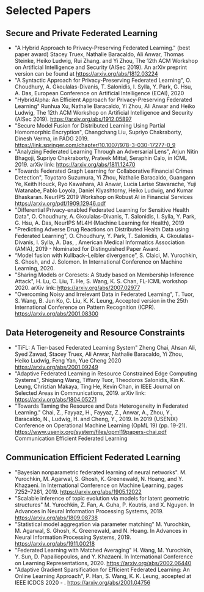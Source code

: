 # Selected Papers

## Secure and Private Federated Learning 

- "A Hybrid Approach to Privacy-Preserving Federated Learning." (best paper award) Stacey Truex, Nathalie Baracaldo, Ali Anwar, Thomas Steinke, Heiko Ludwig, Rui Zhang. and Yi Zhou,  The 12th ACM Workshop on Artificial Intelligence and Security (AISec 2019). An arXiv preprint version can be found at https://arxiv.org/abs/1812.03224
- "A Syntactic Approach for Privacy-Preserving Federated Learning", O. Choudhury, A. Gkoulalas-Divanis, T. Salonidis, I. Sylla, Y. Park, G. Hsu, A. Das, European Conference on Artificial Intelligence (ECAI), 2020
- "HybridAlpha: An Efficient Approach for Privacy-Preserving Federated Learning" Runhua Xu, Nathalie Baracaldo, Yi Zhou, Ali Anwar and Heiko Ludwig,  The 12th ACM Workshop on Artificial Intelligence and Security (AISec 2019). https://arxiv.org/abs/1912.05897  
- "Secure Model Fusion for Distributed Learning Using Partial Homomorphic Encryption", Changchang Liu, Supriyo Chakraborty, Dinesh Verma, in PADG 2019. https://link.springer.com/chapter/10.1007/978-3-030-17277-0_9
- "Analyzing Federated Learning Through an Adversarial Lens", Arjun Nitin Bhagoji, Supriyo Chakraborty, Prateek Mittal, Seraphin Calo, in ICML 2019. arXiv link: https://arxiv.org/abs/1811.12470 
- "Towards Federated Graph Learning for Collaborative Financial Crimes Detection", Toyotaro Suzumura, Yi Zhou, Nathalie Baracaldo, Guangann Ye, Keith Houck, Ryo Kawahara, Ali Anwar, Lucia Larise Stavarache, Yuji Watanabe, Pablo Loyola, Daniel Klyashtorny, Heiko Ludwig, and Kumar Bhaskaran. NeurIPS 2019 Workshop on Robust  AI in Financial Services https://arxiv.org/pdf/1909.12946.pdf  
- "Differential Privacy-enabled Federated Learning for Sensitive Health Data", O. Choudhury, A. Gkoulalas-Divanis, T. Salonidis, I. Sylla, Y. Park, G. Hsu, A. Das, NeurIPS ML4H (Machine Learning for Health), 2019
- "Predicting Adverse Drug Reactions on Distributed Health Data using Federated Learning", O. Choudhury, Y. Park, T. Salonidis, A. Gkoulalas-Divanis, I. Sylla, A. Das, , American Medical Informatics Association (AMIA), 2019 - Nominated for Distinguished Paper Award.
- “Model fusion with Kullback–Leibler divergence”, S. Claici, M. Yurochkin, S. Ghosh, and J. Solomon. In International Conference on Machine Learning, 2020.
- "Sharing Models or Coresets: A Study based on Membership Inference Attack", H. Lu, C. Liu, T. He, S. Wang, K. S. Chan, FL-ICML workshop 2020. arXiv link: https://arxiv.org/abs/2007.02977
- "Overcoming Noisy and Irrelevant Data in Federated Learning", T. Tuor, S. Wang, B. Jun Ko, C. Liu, K. K. Leung, Accepted version in the 25th International Conference on Pattern Recognition (ICPR). https://arxiv.org/abs/2001.08300

## Data Heterogeneity and Resource Constraints

- "TiFL: A Tier-based Federated Learning System" Zheng Chai, Ahsan Ali, Syed Zawad, Stacey Truex, Ali Anwar, Nathalie Baracaldo, Yi Zhou, Heiko Ludwig, Feng Yan, Yue Cheng 2020 https://arxiv.org/abs/2001.09249 
- "Adaptive Federated Learning in Resource Constrained Edge Computing Systems", Shiqiang Wang, Tiffany Tuor, Theodoros Salonidis, Kin K. Leung, Christian Makaya, Ting He, Kevin Chan, in IEEE Journal on Selected Areas in Communications, 2019. arXiv link: https://arxiv.org/abs/1804.05271
- "Towards Taming the Resource and Data Heterogeneity in Federated Learning." Chai, Z., Fayyaz, H., Fayyaz, Z., Anwar, A., Zhou, Y., Baracaldo, N., Ludwig, H. and Cheng, Y., 2019.  In 2019 {USENIX} Conference on Operational Machine Learning (OpML 19) (pp. 19-21). https://www.usenix.org/system/files/opml19papers-chai.pdf 
Communication Efficient Federated Learning

## Communication Efficient Federated Learning

- "Bayesian nonparametric federated learning of neural networks". M. Yurochkin, M. Agarwal, S. Ghosh, K. Greenewald, N. Hoang, and Y. Khazaeni. In International Conference on Machine Learning, pages 7252–7261, 2019. https://arxiv.org/abs/1905.12022
- "Scalable inference of topic evolution via models for latent geometric structures" M. Yurochkin, Z. Fan, A. Guha, P. Koutris, and X. Nguyen. In Advances in Neural Information Processing Systems, 2019. https://arxiv.org/abs/1809.08738
- "Statistical model aggregation via parameter matching" M. Yurochkin, M. Agarwal, S. Ghosh, K. Greenewald, and N. Hoang.  In Advances in Neural Information Processing Systems, 2019.  https://arxiv.org/abs/1911.00218
- "Federated Learning with Matched Averaging" H. Wang, M. Yurochkin, Y. Sun, D. Papailiopoulos, and Y. Khazaeni. In International Conference on Learning Representations, 2020. https://arxiv.org/abs/2002.06440 
- "Adaptive Gradient Sparsification for Efficient Federated Learning: An Online Learning Approach", P. Han, S. Wang, K. K. Leung, accepted at IEEE ICDCS 2020 - .  https://arxiv.org/abs/2001.04756

